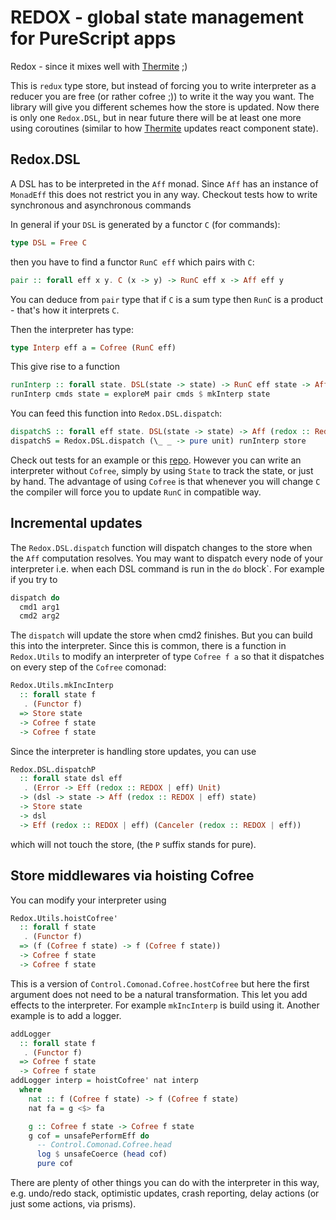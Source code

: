 # REDOX - global state management for PureScript apps

Redox - since it mixes well with [Thermite](https://github.com/paf31/purescript-thermite) ;)

This is `redux` type store, but instead of forcing you to write interpreter
as a reducer you are free (or rather cofree ;)) to write it the way you want.
The library will give you different schemes how the store is updated.  Now
there is only one `Redox.DSL`, but in near future there will be at least one
more using coroutines (similar to how
[Thermite](https://github.com/paf31/purescript-thermite) updates react
component state). 

## Redox.DSL

A DSL has to be interpreted in the `Aff` monad.  Since `Aff` has an instance of
`MonadEff` this does not restrict you in any way.  Checkout tests how to write
synchronous and asynchronous commands

In general if your `DSL` is generated by a functor `C` (for commands):
```purescript
type DSL = Free C
```
then you have to find a functor `RunC eff` which pairs with `C`:
```purescript
pair :: forall eff x y. C (x -> y) -> RunC eff x -> Aff eff y
```
You can deduce from `pair` type that if `C` is a sum type then `RunC` is
a product - that's how it interprets `C`.

Then the interpreter has type:
```purescript
type Interp eff a = Cofree (RunC eff)
```

This give rise to a function
```purescript
runInterp :: forall state. DSL(state -> state) -> RunC eff state -> Aff eff state
runInterp cmds state = exploreM pair cmds $ mkInterp state
```

You can feed this function into `Redox.DSL.dispatch`:
```purescript
dispatchS :: forall eff state. DSL(state -> state) -> Aff (redox :: Redox | eff) state
dispatchS = Redox.DSL.dispatch (\_ _ -> pure unit) runInterp store
```

Check out tests for an example or this
[repo](https://github.com/coot/purescript-dsl-example).  However you can write
an interpreter without `Cofree`, simply by using `State` to track the state, or
just by hand.  The advantage of using `Cofree` is that whenever you will change
`C` the compiler will force you to update `RunC` in compatible way.

## Incremental updates
The `Redox.DSL.dispatch` function will dispatch changes to the store when the
`Aff` computation resolves.  You may want to dispatch every node of your
interpreter i.e. when each DSL command is run in the `do` block`. For example
if you try to 
```purescript
dispatch do
  cmd1 arg1
  cmd2 arg2
```
The `dispatch` will update the store when cmd2 finishes.  But you can build
this into the interpreter.  Since this is common, there is a function in `Redox.Utils` to
modify an interpreter of type `Cofree f a` so that it dispatches on every step
of the `Cofree` comonad:
```purescript
Redox.Utils.mkIncInterp
  :: forall state f
   . (Functor f)
  => Store state
  -> Cofree f state
  -> Cofree f state
```

Since the interpreter is handling store updates, you can use
```purescript
Redox.DSL.dispatchP
  :: forall state dsl eff
   . (Error -> Eff (redox :: REDOX | eff) Unit)
  -> (dsl -> state -> Aff (redox :: REDOX | eff) state)
  -> Store state
  -> dsl
  -> Eff (redox :: REDOX | eff) (Canceler (redox :: REDOX | eff))
```
which will not touch the store, (the `P` suffix stands for pure).

## Store middlewares via hoisting Cofree
You can modify your interpreter using
```purescript
Redox.Utils.hoistCofree'
  :: forall f state
   . (Functor f)
  => (f (Cofree f state) -> f (Cofree f state))
  -> Cofree f state
  -> Cofree f state
```

This is a version of `Control.Comonad.Cofree.hostCofree` but here the first
argument does not need to be a natural transformation.  This let you add
effects to the interpreter.  For example `mkIncInterp` is build using it.
Another example is to add a logger.

```purescript
addLogger
  :: forall state f
   . (Functor f)
  => Cofree f state
  -> Cofree f state
addLogger interp = hoistCofree' nat interp
  where
    nat :: f (Cofree f state) -> f (Cofree f state)
    nat fa = g <$> fa

    g :: Cofree f state -> Cofree f state
    g cof = unsafePerformEff do
      -- Control.Comonad.Cofree.head 
      log $ unsafeCoerce (head cof)
      pure cof
```

There are plenty of other things you can do with the interpreter in this way, e.g.
undo/redo stack, optimistic updates, crash reporting, delay actions (or
just some actions, via prisms).
